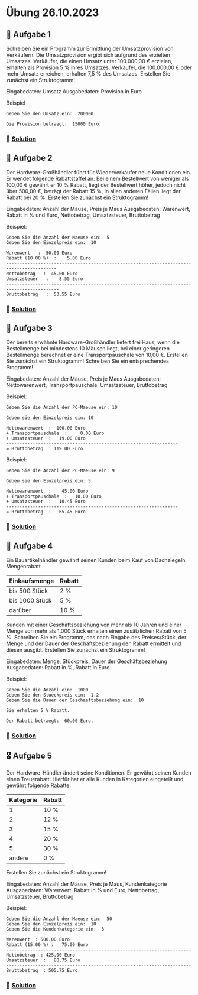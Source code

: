 # Übung 26.10.2023

## 🥇 Aufgabe 1

Schreiben Sie ein Programm zur Ermittlung der Umsatzprovision von Verkäufern. Die Umsatzprovision ergibt sich aufgrund
des erzielten Umsatzes. Verkäufer, die einen Umsatz unter 100.000,00 € erzielen, erhalten als Provision 5 % ihres
Umsatzes. Verkäufer, die 100.000,00 € oder mehr Umsatz erreichen, erhalten 7,5 % des Umsatzes. Erstellen Sie zunächst
ein Struktogramm!

Eingabedaten: Umsatz
Ausgabedaten: Provision in Euro

Beispiel

```shell
Geben Sie den Umsatz ein:  200000

Die Provision betraegt:  15000 Euro.
```

### 📜 [Solution](solution.cpp)

## 🥈 Aufgabe 2

Der Hardware-Großhändler führt für Wiederverkäufer neue Konditionen ein. Er wendet folgende Rabattstaffel an:
Bei einem Bestellwert von weniger als 100,00 € gewährt er 10 % Rabatt, liegt der Bestellwert höher, jedoch nicht über
500,00 €, beträgt der Rabatt 15 %, in allen anderen Fällen liegt der Rabatt bei 20 %. Erstellen Sie zunächst ein
Struktogramm!

Eingabedaten: Anzahl der Mäuse, Preis je Maus
Ausgabedaten: Warenwert, Rabatt in % und Euro, Nettobetrag, Umsatzsteuer, Bruttobetrag

Beispiel:

```shell
Geben Sie die Anzahl der Maeuse ein:  5
Geben Sie den Einzelpreis ein:  10

Warenwert   :  50.00 Euro
Rabatt (10.00 %)  :    5.00 Euro
-----------------------------------------------------------------------------------------
Nettobetrag   :  45.00 Euro
Umsatzsteuer   :    8.55 Euro
------------------------------------------------------------------------------------------
Bruttobetrag   :  53.55 Euro
```

### 📜 [Solution](solution_2.cpp)

## 🥉 Aufgabe 3

Der bereits erwähnte Hardware-Großhändler liefert frei Haus, wenn die Bestellmenge bei mindestens 10 Mäusen liegt, bei
einer geringeren Bestellmenge berechnet er eine Transportpauschale von 10,00 €.
Erstellen Sie zunächst ein Struktogramm! Schreiben Sie ein entsprechendes Programm!

Eingabedaten: Anzahl der Mäuse, Preis je Maus
Ausgabedaten: Nettowarenwert, Transportpauschale, Umsatzsteuer, Bruttobetrag

Beispiel:

```shell
Geben Sie die Anzahl der PC-Maeuse ein: 10

Geben sie den Einzelpreis ein: 10

Nettowarenwert  :  100.00 Euro
+ Transportpauschale  :     0.00 Euro
+ Umsatzsteuer  :   19.00 Euro
-----------------------------------------------------------------
= Bruttobetrag  : 119.00 Euro
```

Beispiel:

```shell
Geben Sie die Anzahl der PC-Maeuse ein: 9

Geben sie den Einzelpreis ein: 5

Nettowarenwert  :    45.00 Euro
+ Transportpauschale  :   10.00 Euro
+ Umsatzsteuer  :   10.45 Euro
-----------------------------------------------------------------
= Bruttobetrag  :   65.45 Euro
```

### 📜 [Solution](solution_3.cpp)

## 🏅 Aufgabe 4

Ein Bauartikelhändler gewährt seinen Kunden beim Kauf von Dachziegeln Mengenrabatt.

| Einkaufsmenge  | Rabatt |
|----------------|--------|
| bis 500 Stück  | 2 %    |
| bis 1000 Stück | 5 %    |
| darüber        | 10 %   |

Kunden mit einer Geschäftsbeziehung von mehr als 10 Jahren und einer Menge von mehr als 1.000 Stück erhalten einen
zusätzlichen Rabatt von 5 %.
Schreiben Sie ein Programm, das nach Eingabe des Preises/Stück, der Menge und der Dauer der Geschäftsbeziehung den
Rabatt ermittelt und diesen ausgibt. Erstellen Sie zunächst ein Struktogramm!

Eingabedaten: Menge, Stückpreis, Dauer der Geschäftsbeziehung
Ausgabedaten: Rabatt in %, Rabatt in Euro

Beispiel:

```shell
Geben Sie die Anzahl ein:  1000
Geben Sie den Stueckpreis ein:  1.2
Geben Sie die Dauer der Geschaeftsbeziehung ein:  10

Sie erhalten 5 % Rabatt.

Der Rabatt betraegt:  60.00 Euro.
```

### 📜 [Solution](solution_4.cpp)

## 🎖 Aufgabe 5

Der Hardware-Händler ändert seine Konditionen. Er gewährt seinen Kunden einen Treuerabatt. Hierfür hat er alle Kunden in
Kategorien eingeteilt und gewährt folgende Rabatte:

| Kategorie | Rabatt |
|-----------|--------|
| 1         | 10 %   |
| 2         | 12 %   |
| 3         | 15 %   |
| 4         | 20 %   |
| 5         | 30 %   |
| andere    | 0 %    |

Erstellen Sie zunächst ein Struktogramm!

Eingabedaten: Anzahl der Mäuse, Preis je Maus, Kundenkategorie
Ausgabedaten: Warenwert, Rabatt in % und Euro, Nettobetrag, Umsatzsteuer, Bruttobetrag

Beispiel:

```shell
Geben Sie die Anzahl der Maeuse ein:  50
Geben Sie den Einzelpreis ein:  10
Geben Sie die Kundenkategorie ein:  3

Warenwert  : 500.00 Euro
Rabatt (15.00 %) :   75.00 Euro
----------------------------------------------------------------------
Nettobetrag  : 425.00 Euro
Umsatzsteuer  :   80.75 Euro
----------------------------------------------------------------------
Bruttobetrag  : 505.75 Euro
```

### 📜 [Solution](solution_5.cpp)